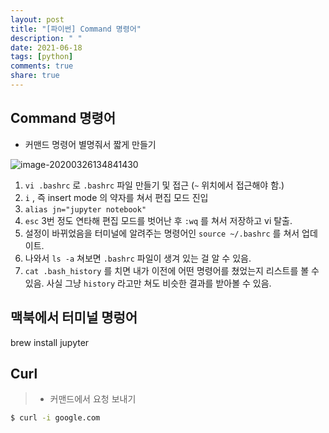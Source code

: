 ```yaml
---
layout: post
title: "[파이썬] Command 명령어"
description: " "
date: 2021-06-18
tags: [python]
comments: true
share: true
---
```



## Command 명령어

- 커맨드 명령어 별명줘서 짧게 만들기

![image-20200326134841430](img/image-20200326134841430.png)

1. `vi .bashrc` 로 `.bashrc` 파일 만들기 및 접근 (`~` 위치에서 접근해야 함.)
2. `i` , 즉 insert mode 의 약자를 쳐서 편집 모드 진입
3. `alias jn="jupyter notebook"`
4. `esc` 3번 정도 연타해 편집 모드를 벗어난 후 `:wq` 를 쳐서 저장하고 vi 탈출.
5. 설정이 바뀌었음을 터미널에 알려주는 명령어인 `source ~/.bashrc` 를 쳐서 업데이트.
6. 나와서 `ls -a` 쳐보면 `.bashrc` 파일이 생겨 있는 걸 알 수 있음. 
7. `cat .bash_history` 를 치면 내가 이전에 어떤 명령어를 쳤었는지 리스트를 볼 수 있음. 사실 그냥 `history` 라고만 쳐도 비슷한 결과를 받아볼 수 있음.







## 맥북에서 터미널 명렁어

brew install jupyter







## Curl

> - 커맨드에서 요청 보내기



```bash
$ curl -i google.com
```



